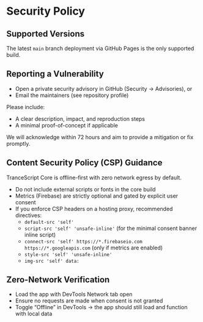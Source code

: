 # Security Policy

## Supported Versions
The latest `main` branch deployment via GitHub Pages is the only supported build.

## Reporting a Vulnerability
- Open a private security advisory in GitHub (Security → Advisories), or
- Email the maintainers (see repository profile)

Please include:
- A clear description, impact, and reproduction steps
- A minimal proof-of-concept if applicable

We will acknowledge within 72 hours and aim to provide a mitigation or fix promptly.

## Content Security Policy (CSP) Guidance
TranceScript Core is offline-first with zero network egress by default.
- Do not include external scripts or fonts in the core build
- Metrics (Firebase) are strictly optional and gated by explicit user consent
- If you enforce CSP headers on a hosting proxy, recommended directives:
  - `default-src 'self'`
  - `script-src 'self' 'unsafe-inline'` (for the minimal consent banner inline script)
  - `connect-src 'self' https://*.firebaseio.com https://*.googleapis.com` (only if metrics are enabled)
  - `style-src 'self' 'unsafe-inline'`
  - `img-src 'self' data:`

## Zero-Network Verification
- Load the app with DevTools Network tab open
- Ensure no requests are made when consent is not granted
- Toggle “Offline” in DevTools → the app should still load and function with local data

